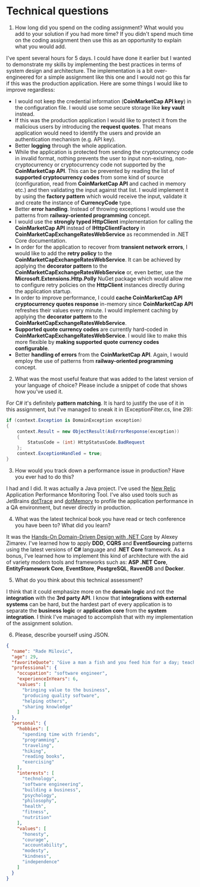 # Technical questions

1. How long did you spend on the coding assignment? What would you add to your solution if you had more time? If you didn't spend much time on the coding assignment then use this as an opportunity to explain what you would add.

I've spent several hours for 5 days. I could have done it earlier but I wanted to demonstrate my skills by implementing the
best practices in terms of system design and architecture. The implementation is a bit over-engineered for a simple assignment like this one and I would not go this far if this was the production application. Here are some things I would like to improve regardless:

 * I would not keep the credential information (**CoinMarketCap API key**) in the configuration file. I would use some secure storage like **key vault** instead.
 * If this was the production application I would like to protect it from the malicious users by introducing the **request quotes**. That means application would need to identify the users and provide an authentication mechanism (e.g. API key).
 * Better **logging** through the whole application.
 * While the application is protected from sending the cryptocurrency code in invalid format, nothing prevents the user to input non-existing, non-cryptocurrency or cryptocurrency code not supported by the **CoinMarketCap API**. This can be prevented by reading the list of **supported cryptocurrency codes** from some kind of source (configuration, read from **CoinMarketCap API** and cached in memory etc.) and then validating the input against that list. I would implement it by using the **factory pattern** which would receive the input, validate it and create the instance of **CurrencyCode** type.
 * Better **error handling**. Instead of throwing exceptions I would use the patterns from **railway-oriented programming** concept.
 * I would use the **strongly typed HttpClient** implementation for calling the **CoinMarketCap API** instead of **IHttpClientFactory** in **CoinMarketCapExchangeRatesWebService** as recommended in .NET Core documentation.
 * In order for the application to recover from **transient network errors**, I would like to add the **retry policy** to the **CoinMarketCapExchangeRatesWebService**. It can be achieved by applying the **decorator pattern** to the **CoinMarketCapExchangeRatesWebService** or, even better, use the **Microsoft.Extensions.Http.Polly** NuGet package which would allow me to configure retry policies on the **HttpClient** instances directly during the application startup.
 * In order to improve performance, I could **cache CoinMarketCap API cryptocurrency quotes response** in-memory since **CoinMarketCap API** refreshes their values every minute. I would implement caching by applying the **decorator pattern** to the **CoinMarketCapExchangeRatesWebService**.
 * **Supported quote currency codes** are currently hard-coded in **CoinMarketCapExchangeRatesWebService**. I would like to make this more flexible by **making supported quote currency codes configurable**.
 * Better **handling of errors** from the **CoinMarketCap API**. Again, I would employ the use of patterns from **railway-oriented programming** concept.

2. What was the most useful feature that was added to the latest version of your language of choice? Please include a snippet of code that shows how you've used it. 

For C# it's definitely **pattern matching**. It is hard to justify the use of it in this assignment, but I've managed to sneak it in (ExceptionFilter.cs, line 29):

```cs
if (context.Exception is DomainException exception)
{
    context.Result = new ObjectResult(AsErrorResponse(exception))
    {
        StatusCode = (int) HttpStatusCode.BadRequest
    };
    context.ExceptionHandled = true;
}
```

3. How would you track down a performance issue in production? Have you ever had to do this?

I had and I did. It was actually a Java project. I've used the [New Relic](https://newrelic.com/) Application Performance Monitoring Tool. I've also used tools such as JetBrains [dotTrace](https://www.jetbrains.com/profiler/) and [dotMemory](https://www.jetbrains.com/dotmemory/)  to profile the application performance in a QA environment, but never directly in production.

4. What was the latest technical book you have read or tech conference you have been to? What did you learn?

It was the [Hands-On Domain-Driven Design with .NET Core](https://www.amazon.com/gp/product/1788834097/ref=dbs_a_def_rwt_bibl_vppi_i0) by Alexey Zimarev. I've learned how to apply **DDD**, **CQRS** and **EventSourcing** patterns using the latest versions of **C#** language and .**NET Core** framework. 
As a bonus, I've learned how to implement this kind of architecture with the aid of variety modern tools and frameworks such as: **ASP .NET Core**, **EntityFramework Core**, **EventStore**,  **PostgreSQL**, **RavenDB** and **Docker**. 

5. What do you think about this technical assessment?

I think that it could emphasize more on the **domain logic** and not the **integration** with the **3rd party API**. I know that **integrations with external systems** can be hard, but the hardest part of every application is to separate the **business logic** or **application core** from the **system integration**. I think I've managed to accomplish that with my implementation of the assignment solution.

6. Please, describe yourself using JSON. 

```json
{
  "name": "Rade Milovic",
  "age": 29,
  "favoriteQuote": "Give a man a fish and you feed him for a day; teach a man to fish and you feed him for a lifetime.",
  "professional": {
    "occupation": "software engineer",
    "experienceInYears": 6,
    "values": [
      "bringing value to the business",
      "producing quality software",
      "helping others",
      "sharing knowledge"
    ]
  },
  "personal": {
    "hobbies": [
      "spending time with friends",
      "programming",
      "traveling",
      "hiking",
      "reading books",
      "exercising"
    ],
    "interests": [
      "technology",
      "software engineering",
      "building a business",
      "psychology",
      "philosophy",
      "health",
      "fitness",
      "nutrition"
    ],
    "values": [
      "honesty",
      "courage",
      "accountability",
      "modesty",
      "kindness",
      "independence"
    ]
  }
}
```
